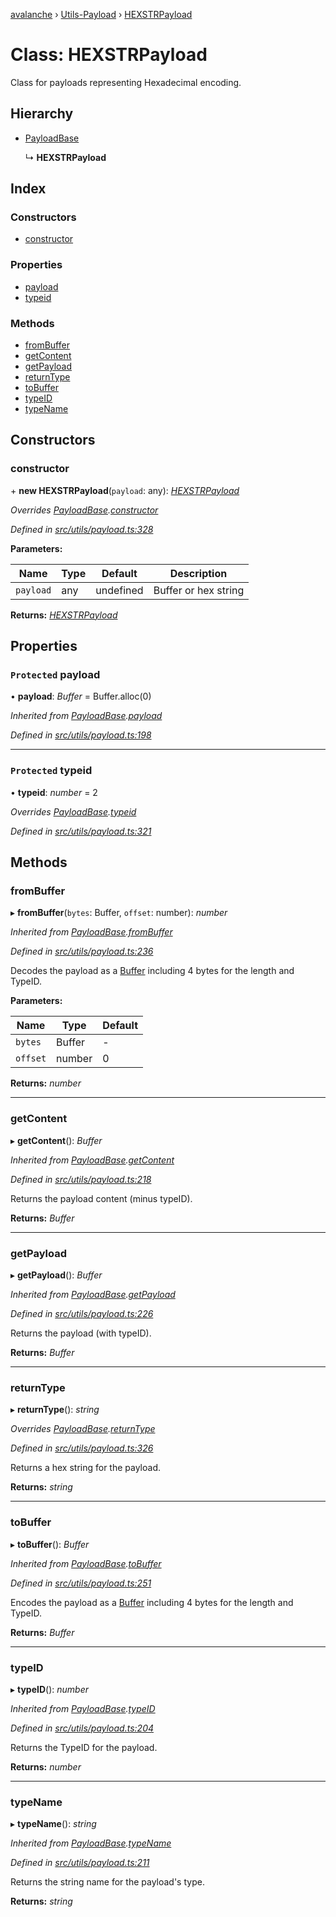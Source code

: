 [avalanche](../README.md) › [Utils-Payload](../modules/utils_payload.md) › [HEXSTRPayload](utils_payload.hexstrpayload.md)

# Class: HEXSTRPayload

Class for payloads representing Hexadecimal encoding.

## Hierarchy

* [PayloadBase](utils_payload.payloadbase.md)

  ↳ **HEXSTRPayload**

## Index

### Constructors

* [constructor](utils_payload.hexstrpayload.md#constructor)

### Properties

* [payload](utils_payload.hexstrpayload.md#protected-payload)
* [typeid](utils_payload.hexstrpayload.md#protected-typeid)

### Methods

* [fromBuffer](utils_payload.hexstrpayload.md#frombuffer)
* [getContent](utils_payload.hexstrpayload.md#getcontent)
* [getPayload](utils_payload.hexstrpayload.md#getpayload)
* [returnType](utils_payload.hexstrpayload.md#returntype)
* [toBuffer](utils_payload.hexstrpayload.md#tobuffer)
* [typeID](utils_payload.hexstrpayload.md#typeid)
* [typeName](utils_payload.hexstrpayload.md#typename)

## Constructors

###  constructor

\+ **new HEXSTRPayload**(`payload`: any): *[HEXSTRPayload](utils_payload.hexstrpayload.md)*

*Overrides [PayloadBase](utils_payload.payloadbase.md).[constructor](utils_payload.payloadbase.md#constructor)*

*Defined in [src/utils/payload.ts:328](https://github.com/ava-labs/avalanchejs/blob/62a14d4/src/utils/payload.ts#L328)*

**Parameters:**

Name | Type | Default | Description |
------ | ------ | ------ | ------ |
`payload` | any | undefined | Buffer or hex string  |

**Returns:** *[HEXSTRPayload](utils_payload.hexstrpayload.md)*

## Properties

### `Protected` payload

• **payload**: *Buffer* = Buffer.alloc(0)

*Inherited from [PayloadBase](utils_payload.payloadbase.md).[payload](utils_payload.payloadbase.md#protected-payload)*

*Defined in [src/utils/payload.ts:198](https://github.com/ava-labs/avalanchejs/blob/62a14d4/src/utils/payload.ts#L198)*

___

### `Protected` typeid

• **typeid**: *number* = 2

*Overrides [PayloadBase](utils_payload.payloadbase.md).[typeid](utils_payload.payloadbase.md#protected-typeid)*

*Defined in [src/utils/payload.ts:321](https://github.com/ava-labs/avalanchejs/blob/62a14d4/src/utils/payload.ts#L321)*

## Methods

###  fromBuffer

▸ **fromBuffer**(`bytes`: Buffer, `offset`: number): *number*

*Inherited from [PayloadBase](utils_payload.payloadbase.md).[fromBuffer](utils_payload.payloadbase.md#frombuffer)*

*Defined in [src/utils/payload.ts:236](https://github.com/ava-labs/avalanchejs/blob/62a14d4/src/utils/payload.ts#L236)*

Decodes the payload as a [Buffer](https://github.com/feross/buffer) including 4 bytes for the length and TypeID.

**Parameters:**

Name | Type | Default |
------ | ------ | ------ |
`bytes` | Buffer | - |
`offset` | number | 0 |

**Returns:** *number*

___

###  getContent

▸ **getContent**(): *Buffer*

*Inherited from [PayloadBase](utils_payload.payloadbase.md).[getContent](utils_payload.payloadbase.md#getcontent)*

*Defined in [src/utils/payload.ts:218](https://github.com/ava-labs/avalanchejs/blob/62a14d4/src/utils/payload.ts#L218)*

Returns the payload content (minus typeID).

**Returns:** *Buffer*

___

###  getPayload

▸ **getPayload**(): *Buffer*

*Inherited from [PayloadBase](utils_payload.payloadbase.md).[getPayload](utils_payload.payloadbase.md#getpayload)*

*Defined in [src/utils/payload.ts:226](https://github.com/ava-labs/avalanchejs/blob/62a14d4/src/utils/payload.ts#L226)*

Returns the payload (with typeID).

**Returns:** *Buffer*

___

###  returnType

▸ **returnType**(): *string*

*Overrides [PayloadBase](utils_payload.payloadbase.md).[returnType](utils_payload.payloadbase.md#abstract-returntype)*

*Defined in [src/utils/payload.ts:326](https://github.com/ava-labs/avalanchejs/blob/62a14d4/src/utils/payload.ts#L326)*

Returns a hex string for the payload.

**Returns:** *string*

___

###  toBuffer

▸ **toBuffer**(): *Buffer*

*Inherited from [PayloadBase](utils_payload.payloadbase.md).[toBuffer](utils_payload.payloadbase.md#tobuffer)*

*Defined in [src/utils/payload.ts:251](https://github.com/ava-labs/avalanchejs/blob/62a14d4/src/utils/payload.ts#L251)*

Encodes the payload as a [Buffer](https://github.com/feross/buffer) including 4 bytes for the length and TypeID.

**Returns:** *Buffer*

___

###  typeID

▸ **typeID**(): *number*

*Inherited from [PayloadBase](utils_payload.payloadbase.md).[typeID](utils_payload.payloadbase.md#typeid)*

*Defined in [src/utils/payload.ts:204](https://github.com/ava-labs/avalanchejs/blob/62a14d4/src/utils/payload.ts#L204)*

Returns the TypeID for the payload.

**Returns:** *number*

___

###  typeName

▸ **typeName**(): *string*

*Inherited from [PayloadBase](utils_payload.payloadbase.md).[typeName](utils_payload.payloadbase.md#typename)*

*Defined in [src/utils/payload.ts:211](https://github.com/ava-labs/avalanchejs/blob/62a14d4/src/utils/payload.ts#L211)*

Returns the string name for the payload's type.

**Returns:** *string*
